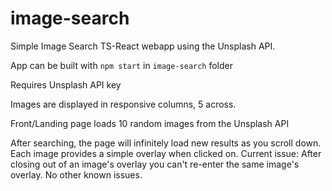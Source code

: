 # image-search

Simple Image Search TS-React webapp using the Unsplash API.

App can be built with `npm start` in `image-search` folder

Requires Unsplash API key

Images are displayed in responsive columns, 5 across. 

Front/Landing page loads 10 random images from the Unsplash API

After searching, the page will infinitely load new results as you scroll down. Each image provides a simple overlay when clicked on.
Current issue: After closing out of an image's overlay you can't re-enter the same image's overlay. 
No other known issues.